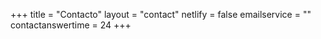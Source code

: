 +++
title = "Contacto"
layout = "contact"
netlify = false
emailservice = ""
contactanswertime = 24
+++
